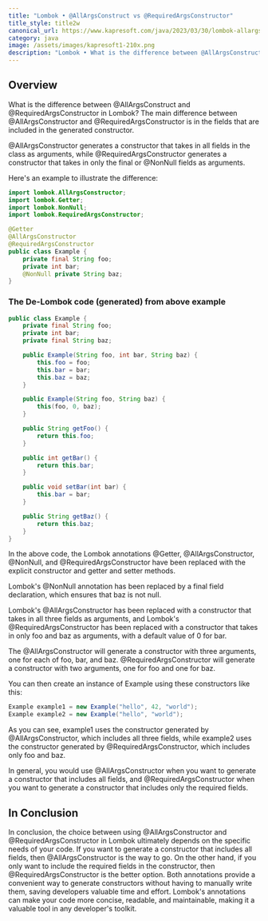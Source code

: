 ```yaml
---
title: "Lombok • @AllArgsConstruct vs @RequiredArgsConstructor"
title_style: title2w
canonical_url: https://www.kapresoft.com/java/2023/03/30/lombok-allargsconstructor-vs-requiredargsconstructor.html
category: java
image: /assets/images/kapresoft1-210x.png
description: "Lombok • What is the difference between @AllArgsConstruct and @RequiredArgsConstructor"
---
```


## Overview

What is the difference between @AllArgsConstruct and @RequiredArgsConstructor in Lombok? The main difference between @AllArgsConstructor and @RequiredArgsConstructor is in the fields that are included in the generated constructor.<!--excerpt-->

@AllArgsConstructor generates a constructor that takes in all fields in the class as arguments, while @RequiredArgsConstructor generates a constructor that takes in only the final or @NonNull fields as arguments.

Here's an example to illustrate the difference:

```java
import lombok.AllArgsConstructor;
import lombok.Getter;
import lombok.NonNull;
import lombok.RequiredArgsConstructor;

@Getter
@AllArgsConstructor
@RequiredArgsConstructor
public class Example {
    private final String foo;
    private int bar;
    @NonNull private String baz;
}
```

### The De-Lombok code (generated) from above example

```java
public class Example {
    private final String foo;
    private int bar;
    private final String baz;

    public Example(String foo, int bar, String baz) {
        this.foo = foo;
        this.bar = bar;
        this.baz = baz;
    }

    public Example(String foo, String baz) {
        this(foo, 0, baz);
    }

    public String getFoo() {
        return this.foo;
    }

    public int getBar() {
        return this.bar;
    }

    public void setBar(int bar) {
        this.bar = bar;
    }

    public String getBaz() {
        return this.baz;
    }
}
```

In the above code, the Lombok annotations @Getter, @AllArgsConstructor, @NonNull, and @RequiredArgsConstructor have been replaced with the explicit constructor and getter and setter methods.

Lombok's @NonNull annotation has been replaced by a final field declaration, which ensures that baz is not null.

Lombok's @AllArgsConstructor has been replaced with a constructor that takes in all three fields as arguments, and Lombok's @RequiredArgsConstructor has been replaced with a constructor that takes in only foo and baz as arguments, with a default value of 0 for bar.

The @AllArgsConstructor will generate a constructor with three arguments, one for each of foo, bar, and baz. @RequiredArgsConstructor will generate a constructor with two arguments, one for foo and one for baz.

You can then create an instance of Example using these constructors like this:

```java
Example example1 = new Example("hello", 42, "world");
Example example2 = new Example("hello", "world");
```

As you can see, example1 uses the constructor generated by @AllArgsConstructor, which includes all three fields, while example2 uses the constructor generated by @RequiredArgsConstructor, which includes only foo and baz.

In general, you would use @AllArgsConstructor when you want to generate a constructor that includes all fields, and @RequiredArgsConstructor when you want to generate a constructor that includes only the required fields.

## In Conclusion

In conclusion, the choice between using @AllArgsConstructor and @RequiredArgsConstructor in Lombok ultimately depends on the specific needs of your code. If you want to generate a constructor that includes all fields, then @AllArgsConstructor is the way to go. On the other hand, if you only want to include the required fields in the constructor, then @RequiredArgsConstructor is the better option. Both annotations provide a convenient way to generate constructors without having to manually write them, saving developers valuable time and effort. Lombok's annotations can make your code more concise, readable, and maintainable, making it a valuable tool in any developer's toolkit.
